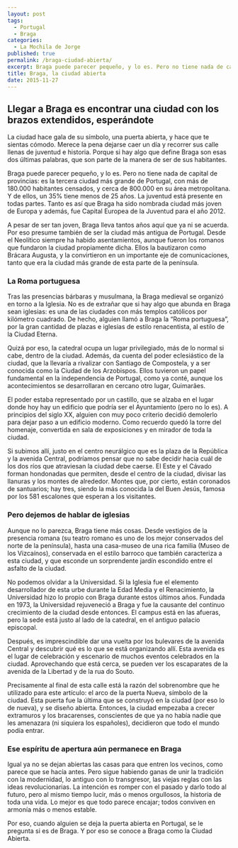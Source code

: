 ```yaml
---
layout: post
tags:
  - Portugal
  - Braga
categories:
  - La Mochila de Jorge
published: true
permalink: /braga-ciudad-abierta/
excerpt: Braga puede parecer pequeño, y lo es. Pero no tiene nada de capital de provincias: es la tercera ciudad más grande de Portugal, con más de 180.000 habitantes censados, y cerca de 800.000 en su área metropolitana. Y de ellos, un 35% tiene menos de 25 años. La juventud está presente en todas partes. Tanto es así que Braga ha sido nombrada ciudad más joven de Europa y además, fue Capital Europea de la Juventud para el año 2012. 
title: Braga, la ciudad abierta
date: 2015-11-27
---
```

## Llegar a Braga es encontrar una ciudad con los brazos extendidos, esperándote
La ciudad hace gala de su símbolo, una puerta abierta, y hace que te sientas cómodo. Merece la pena dejarse caer un día y recorrer sus calle llenas de juventud e historia. Porque si hay algo que define Braga son esas dos últimas palabras, que son parte de la manera de ser de sus habitantes. 

Braga puede parecer pequeño, y lo es. Pero no tiene nada de capital de provincias: es la tercera ciudad más grande de Portugal, con más de 180.000 habitantes censados, y cerca de 800.000 en su área metropolitana. Y de ellos, un 35% tiene menos de 25 años. La juventud está presente en todas partes. Tanto es así que Braga ha sido nombrada ciudad más joven de Europa y además, fue Capital Europea de la Juventud para el año 2012. 

A pesar de ser tan joven, Braga lleva tantos años aquí que ya ni se acuerda. Por eso presume también de ser la ciudad más antigua de Portugal. Desde el Neolítico siempre ha habido asentamientos, aunque fueron los romanos que fundaron la ciudad propiamente dicha. Ellos la bautizaron como Brácara Augusta, y la convirtieron en un importante eje de comunicaciones, tanto que era la ciudad más grande de esta parte de la península. 

### La Roma portuguesa
Tras las presencias bárbaras y musulmana, la Braga medieval se organizó en torno a la Iglesia. No es de extrañar que si hay algo que abunda en Braga sean iglesias: es una de las ciudades con más templos católicos por kilómetro cuadrado. De hecho, alguien llamó a Braga la “Roma portuguesa”, por la gran cantidad de plazas e iglesias de estilo renacentista, al estilo de la Ciudad Eterna. 

Quizá por eso, la catedral ocupa un lugar privilegiado, más de lo normal si cabe, dentro de la ciudad. Además, da cuenta del poder eclesiástico de la ciudad, que la llevaría a rivalizar con Santiago de Compostela, y a ser conocida como la Ciudad de los Arzobispos. Ellos tuvieron un papel fundamental en la independencia de Portugal, como ya conté, aunque los acontecimientos se desarrollaran en cercano otro lugar, Guimarães. 

El poder estaba representado por un castillo, que se alzaba en el lugar donde hoy hay un edificio que podría ser el Ayuntamiento (pero no lo es). A principios del siglo XX, alguien con muy poco criterio decidió demolerlo para dejar paso a un edificio moderno. Como recuerdo quedó la torre del homenaje, convertida en sala de exposiciones y en mirador de toda la ciudad. 
 
Si subimos allí, justo en el centro neurálgico que es la plaza de la República y la avenida Central, podríamos pensar que no sabe decidir hacia cuál de los dos ríos que atraviesan la ciudad debe caerse. El Este y el Cávado forman hondonadas que permiten, desde el centro de la ciudad, divisar las llanuras y los montes de alrededor. Montes que, por cierto, están coronados de santuarios; hay tres, siendo la más conocida la del Buen Jesús, famosa por los 581 escalones que esperan a los visitantes.

### Pero dejemos de hablar de iglesias
Aunque no lo parezca, Braga tiene más cosas. Desde vestigios de la presencia romana (su teatro romano es uno de los mejor conservados del norte de la península), hasta una casa-museo de una rica familia (Museo de los Vizcaínos), conservada en el estilo barroco que también caracteriza a esta ciudad, y que esconde un sorprendente jardín escondido entre el asfalto de la ciudad. 

No podemos olvidar a la Universidad. Si la Iglesia fue el elemento desarrollador de esta urbe durante la Edad Media y el Renacimiento, la Universidad hizo lo propio con Braga durante estos últimos años. Fundada en 1973, la Universidad rejuveneció a Braga y fue la causante del continuo crecimiento de la ciudad desde entonces. El campus está en las afueras, pero la sede está justo al lado de la catedral, en el antiguo palacio episcopal. 

Después, es imprescindible dar una vuelta por los bulevares de la avenida Central y descubrir qué es lo que se está organizando allí. Esta avenida es el lugar de celebración y escenario de muchos eventos celebrados en la ciudad. Aprovechando que está cerca, se pueden ver los escaparates de la avenida de la Libertad y de la rua do Souto. 

Precisamente al final de esta calle está la razón del sobrenombre que he utilizado para este artículo: el arco de la puerta Nueva, símbolo de la ciudad. Esta puerta fue la última que se construyó en la ciudad (por eso lo de nueva), y se diseño abierta. Entonces, la ciudad empezaba a crecer extramuros y los bracarenses, conscientes de que ya no había nadie que les amenazara (ni siquiera los españoles), decidieron que todo el mundo podía entrar. 

### Ese espíritu de apertura aún permanece en Braga
Igual ya no se dejan abiertas las casas para que entren los vecinos, como parece que se hacía antes. Pero sigue habiendo ganas de unir la tradición con la modernidad, lo antiguo con lo transgresor, las viejas reglas con las ideas revolucionarias. La intención es romper con el pasado y darlo todo al futuro, pero al mismo tiempo lucir, más o menos orgullosos, la historia de toda una vida. Lo mejor es que todo parece encajar; todos conviven en armonía más o menos estable. 

Por eso, cuando alguien se deja la puerta abierta en Portugal, se le pregunta si es de Braga. Y por eso se conoce a Braga como la Ciudad Abierta. 
